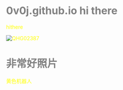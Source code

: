 # 0v0j.github.io hi there
<p> hithere </p>

![QHG02387](https://github.com/0v0j/0v0j.github.io/assets/151355218/2c354a56-380a-4b12-8789-c4dcb284f0cf)
<!DOCTYPE html>
<html>
<head>
<meta charset="utf-8"> 
<title>菜鸟教程(runoob.com)</title>
<style type="text/css">
h1 {color:gray;}
p {color:yellow;}
</style>
</head>

<body>
<h1>非常好照片</h1>
<p>黄色机器人</p>
</body>

</html>

